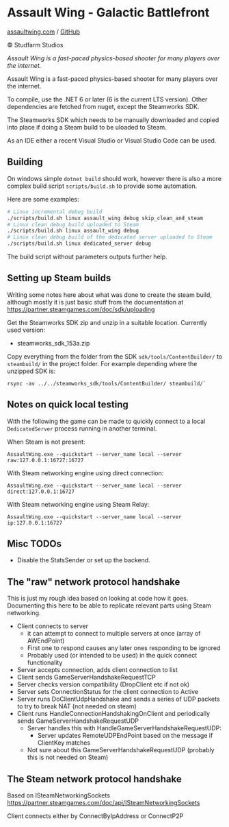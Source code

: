 # Assault Wing - Galactic Battlefront

[assaultwing.com](assaultwing.com) / [GitHub](github.com/vvnurmi/assaultwing)

© Studfarm Studios

_Assault Wing is a fast-paced physics-based shooter for many players over the
internet._

Assault Wing is a fast-paced physics-based shooter for many players over the internet.

To compile, use the .NET 6 or later (6 is the current LTS version). Other dependencies
are fetched from nuget, except the Steamworks SDK.

The Steamworks SDK which needs to be manually downloaded and copied into place
if doing a Steam build to be uloaded to Steam.

As an IDE either a recent Visual Studio or Visual Studio Code can be used.

## Building

On windows simple `dotnet build` should work, however there is also a more
complex build script `scripts/build.sh` to provide some automation.

Here are some examples:
```bash
# Linux incremental debug build
./scripts/build.sh linux assault_wing debug skip_clean_and_steam
# Linux clean debug build uploaded to Steam
./scripts/build.sh linux assault_wing debug
# Linux clean debug build of the dedicated server uploaded to Steam
./scripts/build.sh linux dedicated_server debug
```

The build script without parameters outputs further help.                                                                                                                                         

## Setting up Steam builds

Writing some notes here about what was done to create the steam build,
although mostly it is just basic stuff from the documentation at 
https://partner.steamgames.com/doc/sdk/uploading

Get the Steamworks SDK zip and unzip in a suitable location. Currently used version:
  
  - steamworks_sdk_153a.zip

Copy everything from the folder from the SDK `sdk/tools/ContentBuilder/` to `steambuild/` in the project folder.
For example depending where the unzipped SDK is:

    rsync -av ../../steamworks_sdk/tools/ContentBuilder/ steambuild/` 

## Notes on quick local testing

With the following the game can be made to quickly connect to a local
`DedicatedServer` process running in another terminal.

When Steam is not present:

    AssaultWing.exe --quickstart --server_name local --server raw:127.0.0.1:16727:16727

With Steam networking engine using direct connection:

    AssaultWing.exe --quickstart --server_name local --server direct:127.0.0.1:16727

With Steam networking engine using Steam Relay:

    AssaultWing.exe --quickstart --server_name local --server ip:127.0.0.1:16727


## Misc TODOs

- Disable the StatsSender or set up the backend.

## The "raw" network protocol handshake

This is just my rough idea based on looking at code how it goes.
Documenting this here to be able to replicate relevant parts using Steam networking.

- Client connects to server
  - it can attempt to connect to multiple servers at once (array of AWEndPoint)
  - First one to respond causes any later ones responding to be ignored
  - Probably used (or intended to be used) in the quick connect functionality
- Server accepts connection, adds client connection to list
- Client sends GameServerHandshakeRequestTCP
- Server checks version compatibility (DropClient etc if not ok)
- Server sets ConnectionStatus for the client connection to Active
- Server runs DoClientUdpHandshake and sends a series of UDP packets to try to break NAT (not needed on steam)
- Client runs HandleConnectionHandshakingOnClient and periodically sends GameServerHandshakeRequestUDP
  - Server handles this with HandleGameServerHandshakeRequestUDP:
    - Server updates RemoteUDPEndPoint based on the message if ClientKey matches
  - Not sure about this GameServerHandshakeRequestUDP (probably this is not needed on Steam)
  
## The Steam network protocol handshake

Based on ISteamNetworkingSockets
https://partner.steamgames.com/doc/api/ISteamNetworkingSockets

Client connects either by ConnectByIpAddress or ConnectP2P

